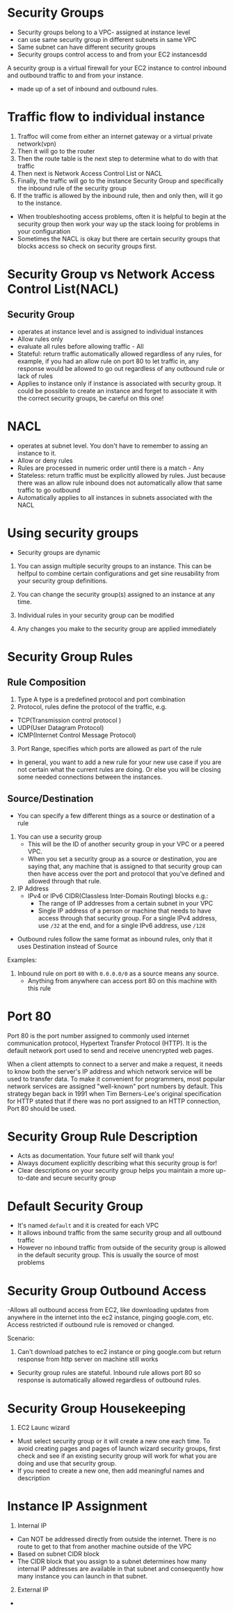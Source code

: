# Security Groups
- Security groups belong to a VPC- assigned at instance level
- can use same security group in different subnets in same VPC
- Same subnet can have different security groups
- Security groups control access to and from your EC2 instancesdd

A security group is a virtual firewall for your EC2 instance to control inbound and outbound traffic to and from your instance.

- made up of a set of inbound and outbound rules.

# Traffic flow to individual instance
1. Traffoc will come from either an internet gateway or a virtual private network(vpn)
2. Then it will go to the router
3. Then the route table is the next step to determine what to do with that traffic
4. Then next is Network Access Control List or NACL
5. Finally, the traffic will go to the instance Security Group and specifically the inbound rule of the security group
6. If the traffic is allowed by the inbound rule, then and only then, will it go to the instance.

- When troubleshooting access problems, often it is helpful to begin at the security group
then work your way up the stack looing for problems in your configuration
- Sometimes the NACL is okay but there are certain security groups that blocks access so check on security groups first.
# Security Group vs Network Access Control List(NACL)

## Security Group
- operates at instance level and is assigned to individual instances
- Allow rules only
- evaluate all rules before allowing traffic - All
- Stateful: return traffic automatically allowed regardless of any rules,
for example, if you had an allow rule on port 80 to let traffic in,
any response would be allowed to go out regardless of any outbound rule or lack of rules
- Applies to instance only if instance is associated with security group. It could be possible to create an instance and forget to associate it with the correct security groups, be careful on this one!
# NACL
- operates at subnet level. You don't have to remember to assing an instance to it.
- Allow or deny rules
- Rules are processed in numeric order until there is a match - Any
- Stateless: return traffic must be explicitly allowed by rules. Just because there was an allow rule inbound does not automatically allow that same traffic to go outbound 
- Automatically applies to all instances in subnets associated with the NACL

# Using security groups
- Security groups are dynamic

1. You can assign multiple security groups to an instance.
This can be helfpul to combine certain configurations and get sine reusability from your security group definitions.

2. You can change the security group(s) assigned to an instance at any time.

3. Individual rules in your security group can be modified

4. Any changes you make to the security group are applied immediately


# Security Group Rules

## Rule Composition
1. Type A type is a predefined protocol and port combination
2. Protocol, rules define the protocol of the traffic, e.g. 
- TCP(Transmission control protocol )
- UDP(User Datagram Protocol) 
- ICMP(Internet Control Message Protocol)
3. Port Range, specifies which ports are allowed as part of the rule

- In general, you want to add a new rule for your new use case if you are not certain what the current rules are doing. Or else you will be closing some needed connections between the instances.
## Source/Destination
- You can specify a few different things as a source or destination of a rule
1. You can use a security group
    - This will be the ID of another security group in your VPC or a peered VPC.
    - When you set a security group as a source or destination, you are saying that, 
    any machine that is assigned to that security group can then have access over the port and protocol that you've defined and allowed through that rule.
2. IP Address
    - IPv4 or IPv6 CIDR(Classless Inter-Domain Routing) blocks e.g.: 
        - The range of IP addresses from a certain subnet in your VPC
        - Single IP address of a person or machine that needs to have access through that security group. For a single IPv4 address, use `/32` at the end, and for a single IPv6 address, use `/128`

- Outbound rules follow the same format as inbound rules, only that it uses Destination instead of Source

Examples:
 1. Inbound rule on port `80` with  `0.0.0.0/0` as a source means any source.
    - Anything from anywhere can access port 80 on this machine with this rule



# Port 80
Port 80 is the port number assigned to commonly used internet communication protocol, Hypertext Transfer Protocol (HTTP). It is the default network port used to send and receive unencrypted web pages.

When a client attempts to connect to a server and make a request, it needs to know both the server's IP address and which network service will be used to transfer data. To make it convenient for programmers, most popular network services are assigned "well-known" port numbers by default. This strategy began back in 1991 when Tim Berners-Lee's original specification for HTTP stated that if there was no port assigned to an HTTP connection, Port 80 should be used.

# Security Group Rule Description
- Acts as documentation. Your future self will thank you!
- Always document explicitly describing what this security group is for!
- Clear descriptions on your security group helps you maintain a more up-to-date and secure security group


# Default Security Group
- It's named `default` and it is created for each VPC
- It allows inbound traffic from the same security group and all outbound traffic
- However no inbound traffic from outside of the security group is allowed in the default security group. This is usually the source of most problems

# Security Group Outbound Access
-Allows all outbound access from EC2, like downloading updates from anywhere in the internet into the ec2 instance, pinging google.com, etc. Access restricted if outbound rule is removed or changed.

Scenario:
1. Can't download patches to ec2 instance or ping google.com but return response from http server on machine still works
- Security group rules are stateful. Inbound rule allows port 80 so response is automatically allowed regardless of outbound rules.


# Security Group Housekeeping
1. EC2 Launc wizard
- Must select security group or it will create a new one each time. To avoid creating pages and pages of launch wizard security groups, first check and see if an existing security group will work for what you are doing and use that security group.
- If you need to create a new one, then add meaningful names and description


# Instance IP Assignment
1. Internal IP
- Can NOT be addressed directly from outside the internet. There is no route to get to that from another machine outside of the VPC
- Based on subnet CIDR block
- The CIDR block that you assign to a subnet determines how many internal IP addresses are available in that subnet and consequently how many instance you can launch in that subnet.

2. External IP
- 